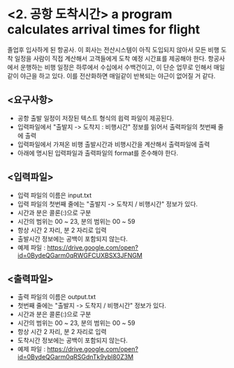 # <2. 공항 도착시간> a program calculates arrival times for flight

졸업후 입사하게 된 항공사.
이 회사는 전산시스템이 아직 도입되지 않아서 모든 비행 도착 일정을 사람이 직접 계산해서 고객들에게 도착 예정 시간표를 제공해야 한다.
항공사에서 운행하는 비행 일정은 하루에서 수십에서 수백건이고, 이 단순 업무로 인해서 매일같이 야근을 하고 있다.
이를 전산화하면 매일같이 반복되는 야근이 없어질 거 같다.

## <요구사항>
- 공항 출발 일정이 저장된 텍스트 형식의 읩력 파일이 제공된다.
- 입력파일에서 "출발지 -> 도착지 : 비행시간" 정보를 읽어서 출력파일의 첫번째 줄에 출력
- 입력파일에서 가져온 비행 출발시간과 비행시간을 계산해서 출력파일에 출력
- 아래에 명시된 입력파일과 출력파일의 format를 준수해야 한다.

## <입력파일>
- 입력 파일의 이름은 input.txt
- 입력 파일의 첫번째 줄에는 "출발지 -> 도착지 / 비행시간" 정보가 있다.
- 시간과 분은 콜론(:)으로 구분
- 시간의 범위는 00 ~ 23, 분의 범위는 00 ~ 59
- 항상 시간 2 자리, 분 2 자리로 입력
- 출발시간 정보에는 공백이 포함되지 않는다.
- 예제 파일 : https://drive.google.com/open?id=0BydeQGarm0qRWGFCUXBSX3JFNGM

## <출력파일>
- 출력 파일의 이름은 output.txt
- 첫번째 줄에는 "출발지 -> 도착지 / 비행시간" 정보가 있다.
- 시간과 분은 콜론(:)으로 구분
- 시간의 범위는 00 ~ 23, 분의 범위는 00 ~ 59
- 항상 시간 2 자리, 분 2 자리로 입력
- 도착시간 정보에는 공백이 포함되지 않는다.
- 예제 파일 : https://drive.google.com/open?id=0BydeQGarm0qRSGdnTk9ybl80Z3M
